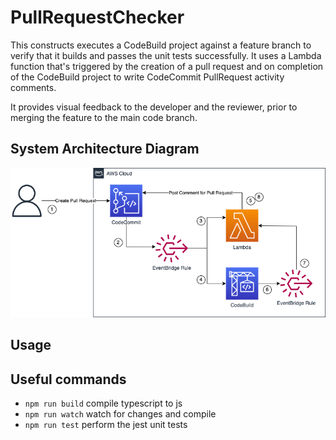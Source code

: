 # PullRequestChecker

This constructs executes a CodeBuild project against a feature branch to verify that it builds and passes the unit tests successfully. It uses a Lambda function that's triggered by the creation of a pull request and on completion of the CodeBuild project to write CodeCommit PullRequest activity comments.

It provides visual feedback to the developer and the reviewer, prior to merging the feature to the main code branch.

## System Architecture Diagram
![System architecture diagram](https://github.com/Dazza65/PullRequest-Checker/blob/main/diagrams/PullRequestChecker.png?raw=true)

## Usage

## Useful commands

* `npm run build`   compile typescript to js
* `npm run watch`   watch for changes and compile
* `npm run test`    perform the jest unit tests


